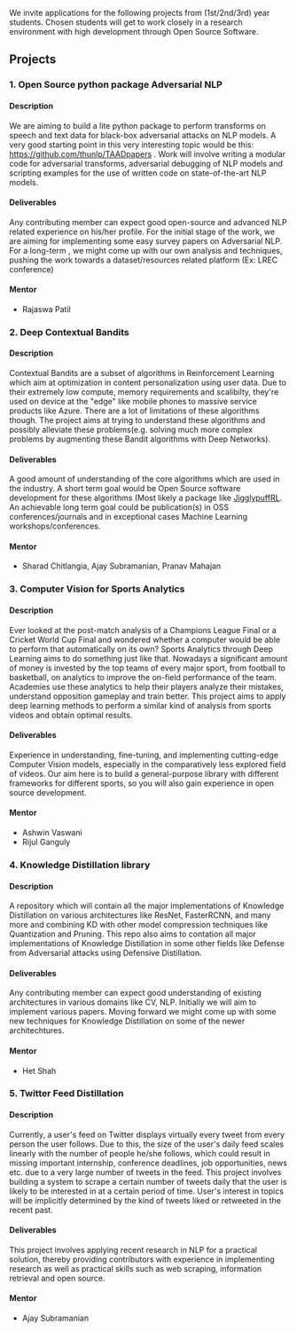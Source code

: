 We invite applications for the following projects from (1st/2nd/3rd) year students. Chosen students will get to work closely in a research environment with high development through Open Source Software. 

## Projects

### 1. Open Source python package Adversarial NLP 
#### Description
We are aiming to build a lite python package to perform transforms on speech and text data for black-box adversarial attacks on NLP models. A very good starting point in this very interesting topic would be this: https://github.com/thunlp/TAADpapers . Work will involve writing a modular code for adversarial transforms, adversarial debugging of NLP models and scripting examples for the use of written code on state-of-the-art NLP models.
#### Deliverables
Any contributing member can expect good open-source and advanced NLP related experience on his/her profile. For the initial stage of the work, we are aiming for implementing some easy survey papers on Adversarial NLP. For a long-term , we might come up with our own analysis and techniques, pushing the work towards a dataset/resources related platform (Ex: LREC conference)
#### Mentor
 - Rajaswa Patil
 
### 2. Deep Contextual Bandits
#### Description
Contextual Bandits are a subset of algorithms in Reinforcement Learning which aim at optimization in content personalization using user data. Due to their extremely low compute, memory requirements and scalibilty, they're used on device at the "edge" like mobile phones to massive service products like Azure. There are a lot of limitations of these algorithms though. The project aims at trying to understand these algorithms and possibly alleviate these problems(e.g. solving much more complex problems by augmenting these Bandit algorithms with Deep Networks).
#### Deliverables
A good amount of understanding of the core algorithms which are used in the industry. A short term goal would be Open Source software development for these algorithms (Most likely a package like [JigglypuffRL](https://github.com/SforAiDl/JigglypuffRL). An achievable long term goal could be publication(s) in OSS conferences/journals and in exceptional cases Machine Learning workshops/conferences.
#### Mentor
 - Sharad Chitlangia, Ajay Subramanian, Pranav Mahajan
 
### 3. Computer Vision for Sports Analytics 
#### Description
Ever looked at the post-match analysis of a Champions League Final or a Cricket World Cup Final and wondered whether a computer would be able to perform that automatically on its own? Sports Analytics through Deep Learning aims to do something just like that. Nowadays a significant amount of money is invested by the top teams of every major sport, from football to basketball, on analytics to improve the on-field performance of the team. Academies use these analytics to help their players analyze their mistakes, understand opposition gameplay and train better. This project aims to apply deep learning methods to perform a similar kind of analysis from sports videos and obtain optimal results.
#### Deliverables
Experience in understanding, fine-tuning, and implementing cutting-edge Computer Vision models, especially in the comparatively less explored field of videos. Our aim here is to build a general-purpose library with different frameworks for different sports, so you will also gain experience in open source development. 
#### Mentor
 - Ashwin Vaswani
 - Rijul Ganguly
 
### 4. Knowledge Distillation library
#### Description 
A repository which will contain all the major implementations of Knowledge Distillation on various architectures like ResNet, FasterRCNN, and many more and combining KD with other model compression techniques like Quantization and Pruning. This repo also aims to contation all major implementations of Knowledge Distillation in some other fields like Defense from Adversarial attacks using Defensive Distillation. 
#### Deliverables 
Any contributing member can expect good understanding of existing architectures in various domains like CV, NLP. Initially we will aim to implement various papers. Moving forward we might come up with some new techniques for Knowledge Distillation on some of the newer architechtures. 
#### Mentor 
 - Het Shah
 
 ### 5. Twitter Feed Distillation
#### Description 
Currently, a user's feed on Twitter displays virtually every tweet from every person the user follows. Due to this, the size of the user's daily feed scales linearly with the number of people he/she follows, which could result in missing important internship, conference deadlines, job opportunities, news etc. due to a very large number of tweets in the feed.
This project involves building a system to scrape a certain number of tweets daily that the user is likely to be interested in at a certain period of time. User's interest in topics will be implicitly determined by the kind of tweets liked or retweeted in the recent past.

#### Deliverables 
This project involves applying recent research in NLP for a practical solution, thereby providing contributors with experience in implementing research as well as practical skills such as web scraping, information retrieval and open source.

#### Mentor 
 - Ajay Subramanian
